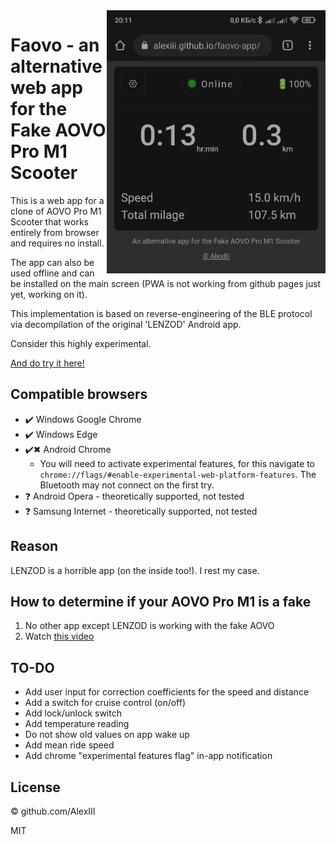 <img align="right" width="350" src="./img/aovo-app-screen.jpg" />

# Faovo - an alternative web app for the Fake AOVO Pro M1 Scooter

This is a web app for a clone of AOVO Pro M1 Scooter that works entirely from browser and requires no install.

The app can also be used offline and can be installed on the main screen (PWA is not working from github pages just yet, working on it).

This implementation is based on reverse-engineering of the BLE protocol via decompilation of the original 'LENZOD' Android app.

Consider this highly experimental.

[And do try it here!](https://alexiii.github.io/faovo-app/)

## Compatible browsers

- ✔️ Windows Google Chrome
- ✔️ Windows Edge
- ✔️✖ Android Chrome
  - You will need to activate experimental features, for this navigate to `chrome://flags/#enable-experimental-web-platform-features`.
  The Bluetooth may not connect on the first try.
- ❓ Android Opera - theoretically supported, not tested
- ❓ Samsung Internet - theoretically supported, not tested

## Reason

LENZOD is a horrible app (on the inside too!). I rest my case.

## How to determine if your AOVO Pro M1 is a fake

1. No other app except LENZOD is working with the fake AOVO
2. Watch [this video](https://youtu.be/DFh4OfBI1Jg?t=1325)

## TO-DO

+ Add user input for correction coefficients for the speed and distance
+ Add a switch for cruise control (on/off)
+ Add lock/unlock switch
+ Add temperature reading
+ Do not show old values on app wake up
+ Add mean ride speed
+ Add chrome "experimental features flag" in-app notification

## License

© github.com/AlexIII

MIT
